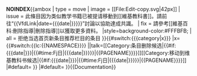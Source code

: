 __NOINDEX__{{ambox
| type  = move
| image = [[File:Edit-copy.svg|42px]]
| issue  = 此條目因为类似教学书籍已被提请移動到[[維基教科書]]。請前往“{{VfdLink|date={{{date|}}}}}”討論以協助達成共識。
| fix = 請參考[[維基百科:刪除指導|刪除指導]]以獲取更多資料。
|style=background-color:#FFFBFB;
| all   = 拒绝当选首页新条目推荐栏目的条目
}}<includeonly>{{#switch:{{{category|x}}}
  |x={{#switch:{{lc:{{NAMESPACE}}}}
    ||talk=[[Category:条目删除候选|{{#if:{{{date|}}}|{{#time:Fj日|{{{date|}}}}}|{{PAGENAME}}}}]][[Category:移动到维基教科书候选|{{#if:{{{date|}}}|{{#time:Fj日|{{{date|}}}}}|{{PAGENAME}}}}]]
    |#default=
  }}
  |#default=
}}</includeonly><noinclude>{{Documentation}}</noinclude>